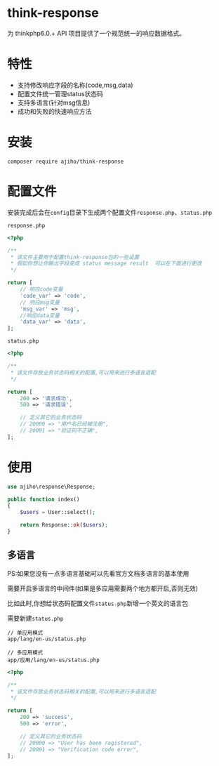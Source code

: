 # think-response

为 thinkphp6.0.+ API 项目提供了一个规范统一的响应数据格式。

# 特性

- 支持修改响应字段的名称(code,msg,data)
- 配置文件统一管理status状态码
- 支持多语言(针对msg信息)
- 成功和失败的快速响应方法

# 安装

```
composer require ajiho/think-response
```

# 配置文件

安装完成后会在`config`目录下生成两个配置文件`response.php`、`status.php`

`response.php`

```php
<?php

/**
 * 该文件主要用于配置think-response包的一些设置
 * 假如你想让你输出字段变成 status message result  可以在下面进行更改
 */

return [
    // 响应code变量
    'code_var' => 'code',
    // 响应msg变量
    'msg_var' => 'msg',
    //响应data变量
    'data_var' => 'data',
];
```

`status.php`

```php
<?php

/**
 * 该文件存放业务状态码相关的配置,可以用来进行多语言适配
 */

return [
    200 => '请求成功',
    500 => '请求错误',

    // 定义其它的业务状态码
    // 20000 => "用户名已经被注册",
    // 20001 => "验证码不正确",
];

```

# 使用

```php
use ajiho\response\Response;

public function index()
{
    $users = User::select();

    return Response::ok($users);
}
```

## 多语言

PS:如果您没有一点多语言基础可以先看官方文档多语言的基本使用

需要开启多语言的中间件(如果是多应用需要两个地方都开启,否则无效)

比如此时,你想给状态码配置文件`status.php`新增一个英文的语言包

需要新建`status.php`

```
// 单应用模式
app/lang/en-us/status.php

// 多应用模式
app/应用/lang/en-us/status.php
```

```php
<?php

/**
 * 该文件存放业务状态码相关的配置,可以用来进行多语言适配
 */

return [
    200 => 'success',
    500 => 'error',

    // 定义其它的业务状态码
    // 20000 => "User has been registered",
    // 20001 => "Verification code error",
];

```

